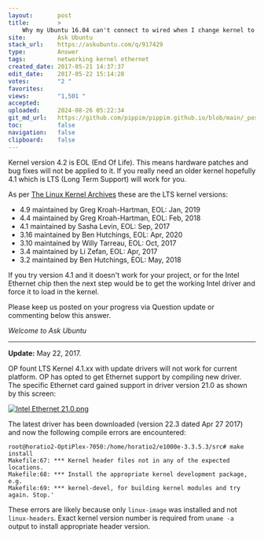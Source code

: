 ```yaml
---
layout:       post
title:        >
    Why my Ubuntu 16.04 can't connect to wired when I change kernel to 4.2
site:         Ask Ubuntu
stack_url:    https://askubuntu.com/q/917429
type:         Answer
tags:         networking kernel ethernet
created_date: 2017-05-21 14:37:37
edit_date:    2017-05-22 15:14:28
votes:        "2 "
favorites:    
views:        "1,501 "
accepted:     
uploaded:     2024-08-26 05:22:34
git_md_url:   https://github.com/pippim/pippim.github.io/blob/main/_posts/2017/2017-05-21-Why-my-Ubuntu-16.04-can_t-connect-to-wired-when-I-change-kernel-to-4.2.md
toc:          false
navigation:   false
clipboard:    false
---
```


Kernel version 4.2 is EOL (End Of Life). This means hardware patches and bug fixes will not be applied to it. If you really need an older kernel hopefully 4.1 which is LTS (Long Term Support) will work for you.

As per [The Linux Kernel Archives][1] these are the LTS kernel versions:

 - 4.9 maintained by Greg Kroah-Hartman, EOL: Jan, 2019
 - 4.4 maintained by Greg Kroah-Hartman, EOL: Feb, 2018
 - 4.1 maintained by Sasha Levin, EOL: Sep, 2017
 - 3.16 maintained by Ben Hutchings, EOL: Apr, 2020
 - 3.10 maintained by Willy Tarreau, EOL: Oct, 2017
 - 3.4 maintained by Li Zefan, EOL: Apr, 2017
 - 3.2 maintained by Ben Hutchings, EOL: May, 2018

If you try version 4.1 and it doesn't work for your project, or for the Intel Ethernet chip then the next step would be to get the working Intel driver and force it to load in the kernel.

Please keep us posted on your progress via Question update or commenting below this answer.

*Welcome to Ask Ubuntu*


----------

**Update:** May 22, 2017.

OP fount LTS Kernel 4.1.xx with update drivers will not work for current platform. OP has opted to get Ethernet support by compiling new driver. The specific Ethernet card gained support in driver version 21.0 as shown by this screen:

[![Intel Ethernet 21.0.png][2]][2]

The latest driver has been downloaded (version 22.3 dated Apr 27 2017) and now the following compile errors are encountered:

``` 
root@horatio2-OptiPlex-7050:/home/horatio2/e1000e-3.3.5.3/s‌​rc# make install 
Makefile:67: *** Kernel header files not in any of the expected locations.
Makefile:68: *** Install the appropriate kernel development package, e.g. 
Makefile:69: *** kernel-devel, for building kernel modules and try again. Stop.'
```

These errors are likely because only `linux-image` was installed and not `linux-headers`. Exact kernel version number is required from `uname -a` output to install appropriate header version.


  [1]: https://www.kernel.org/category/releases.html
  [2]: https://pippim.github.io/assets/img/posts/2017/OeEh2.png
